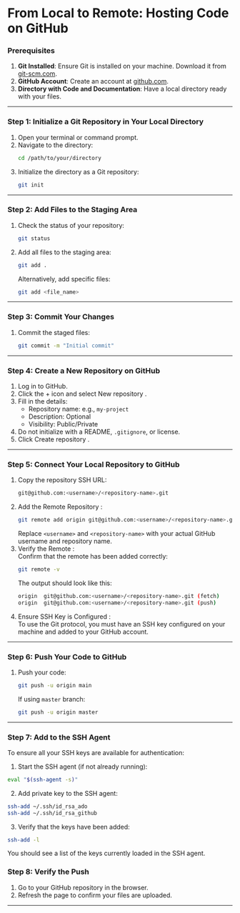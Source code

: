 # From Local to Remote: Hosting Code on GitHub

### Prerequisites

1. **Git Installed**: Ensure Git is installed on your machine. Download it from [git-scm.com](https://git-scm.com/).
2. **GitHub Account**: Create an account at [github.com](https://github.com/).
3. **Directory with Code and Documentation**: Have a local directory ready with your files.

---

### Step 1: Initialize a Git Repository in Your Local Directory

1. Open your terminal or command prompt.
2. Navigate to the directory:
   ```bash
   cd /path/to/your/directory
   ```
3. Initialize the directory as a Git repository:
    ```bash
    git init
    ```  
---
### Step 2: Add Files to the Staging Area

1. Check the status of your repository:  
    ```bash
    git status
    ```  
2. Add all files to the staging area:
    ```bash
    git add .
    ```  
    Alternatively, add specific files:

    ```bash
    git add <file_name>
    ```
---

### Step 3: Commit Your Changes

1. Commit the staged files:
   ```bash
   git commit -m "Initial commit"
   ```
---

### Step 4: Create a New Repository on GitHub

1. Log in to GitHub.
2. Click the + icon and select New repository .
3. Fill in the details:
   - Repository name: e.g., `my-project`
   - Description: Optional
   - Visibility: Public/Private  
4. Do not initialize with a README, `.gitignore`, or license.
5. Click Create repository .  
---  

### Step 5: Connect Your Local Repository to GitHub  
1. Copy the repository SSH URL:
   ```bash
   git@github.com:<username>/<repository-name>.git
   ```
2. Add the Remote Repository :  
   ```bash
   git remote add origin git@github.com:<username>/<repository-name>.git
   ```  
   Replace `<username>` and `<repository-name>` with your actual GitHub username and repository name.
3. Verify the Remote :  
   Confirm that the remote has been added correctly:  
   ```bash
   git remote -v
   ```  
   The output should look like this:
   ```bash
   origin  git@github.com:<username>/<repository-name>.git (fetch)
   origin  git@github.com:<username>/<repository-name>.git (push)
   ```  
4. Ensure SSH Key is Configured :  
   To use the Git protocol, you must have an SSH key configured on your machine and added to your GitHub account.  
---

### Step 6: Push Your Code to GitHub  
1. Push your code:
   ```bash
   git push -u origin main
   ```  
   If using `master` branch:
   ```bash
   git push -u origin master
   ```
---  

### Step 7: Add to the SSH Agent  

To ensure all your SSH keys are available for authentication:  

1. Start the SSH agent (if not already running):
```bash
eval "$(ssh-agent -s)"
```  
2. Add private key to the SSH agent:  
```bash  
ssh-add ~/.ssh/id_rsa_ado
ssh-add ~/.ssh/id_rsa_github
```  
3. Verify that the keys have been added:  
```bash  
ssh-add -l
``` 
You should see a list of the keys currently loaded in the SSH agent.

### Step 8: Verify the Push  
1. Go to your GitHub repository in the browser.
2. Refresh the page to confirm your files are uploaded.  
---

